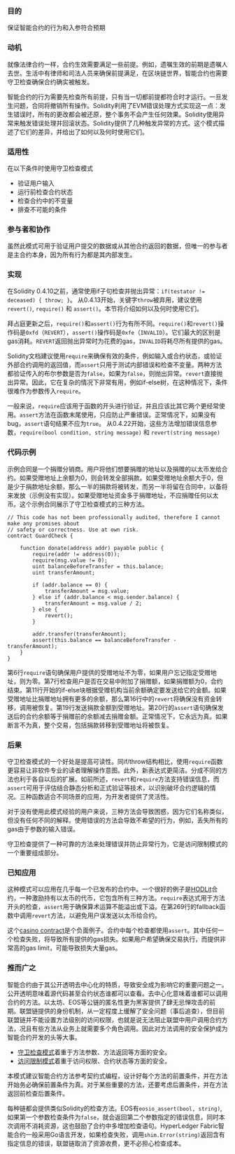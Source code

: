 ### 目的

保证智能合约的行为和入参符合预期

### 动机

就像法律合约一样，合约生效需要满足一些前提。例如，遗嘱生效的前期是遗嘱人去世。生活中有律师和司法人员来确保前提满足，在区块链世界，智能合约也需要守卫检查确保合约确实被触发。

智能合约的行为需要先检查所有前提，只有当一切都前提都符合时才运行。一旦发生问题，合同将撤销所有操作。Solidity利用了EVM错误处理方式实现这一点：发生错误时，所有的更改都会被还原，整个事务不会产生任何效果。Solidity使用异常来触发错误处理并回滚状态。Solidity提供了几种触发异常的方式。这个模式描述了它们的差异，并给出了如何以及何时使用它们。

### 适用性

在以下条件时使用守卫检查模式
- 验证用户输入
- 运行前检查合约状态
- 检查合约中的不变量
- 排查不可能的条件

### 参与者和协作

虽然此模式可用于验证用户提交的数据或从其他合约返回的数据，但唯一的参与者是主合约本身，因为所有行为都是其内部发生。

### 实现

在Solidity 0.4.10之前，通常使用if子句检查并抛出异常：```if(testator != deceased) { throw; }```。  从0.4.13开始，关键字```throw```被弃用，建议使用```revert()```, ```require()``` 和 ```assert()```。本节将介绍如何以及何时使用它们。

拜占庭更新之后，```require()```和```assert()```行为有所不同。```require()```和```revert()```操作码是```0xfd```（```REVERT```），```assert()```操作码是```0xfe```（```INVALID```）。它们最大的区别是gas消耗。```REVERT```返回抛出异常时为花费的gas，```INVALID```将耗尽所有提供的gas。

Solidity文档建议使用```require```来确保有效的条件，例如输入或合约状态，或验证外部合约调用的返回值，而```assert```只用于测试内部错误和检查不变量。两种方法都验证传入的布尔参数是否为```false```，如果为```false```，则抛出异常。```revert```直接抛出异常。因此，它在复杂的情况下非常有用，例如if-else树，在这种情况下，条件很难作为参数传入```require```。

一般来说，```require```应该用于函数的开头进行验证，并且应该比其它两个更经常使用。```assert```方法在函数末尾使用，只应防止严重错误。正常情况下，如果没有bug，```assert```语句结果不应为```true```。
从0.4.22开始，这些方法增加错误信息参数，```require(bool condition, string message)``` 和 ```revert(string message)```

### 代码示例

示例合同是一个捐赠分销商。用户将他们想要捐赠的地址以及捐赠的以太币发给合约。如果受赠地址上余额为0，则会转发全部捐款。如果受赠地址余额大于0，但是少于捐款地址余额，那么一半的捐款将被转发，而另一半将留在合同中，以备将来发放（示例没有实现）。如果受赠地址资金多于捐赠地址，不应捐赠任何以太币。这个示例合同展示了守卫检查模式的三种方法。

```
// This code has not been professionally audited, therefore I cannot make any promises about
// safety or correctness. Use at own risk.
contract GuardCheck {
    
    function donate(address addr) payable public {
        require(addr != address(0));
        require(msg.value != 0);
        uint balanceBeforeTransfer = this.balance;
        uint transferAmount;
        
        if (addr.balance == 0) {
            transferAmount = msg.value;
        } else if (addr.balance < msg.sender.balance) {
            transferAmount = msg.value / 2;
        } else {
            revert();
        }
        
        addr.transfer(transferAmount);
        assert(this.balance == balanceBeforeTransfer - transferAmount);      
    }
}
```

第6行```require```语句确保用户提供的受赠地址不为零，如果用户忘记指定受赠地址，则为零。第7行检查用户是否在交易中附加了捐赠额，如果捐赠额为0，合约结束。第11行开始的if-else块根据受赠机构当前余额确定要发送给它的金额。如果受赠地址比捐赠地址拥有更多的余额，那么第16行中的```revert```将确保没有资金转移，调用被恢复。第19行发送捐款金额到受赠地址。第20行的```assert```语句确保发送后的合约余额等于捐赠前的余额减去捐赠金额。正常情况下，它永远为真。如果断言不为真，整个交易，包括捐款转移到受赠地址将被恢复。

### 后果

守卫检查模式的一个好处是提高可读性。同if/throw结构相比，使用```require```函数更容易让非软件专业的读者理解操作意图。此外，新表达式更简洁。分成不同的方法也利于各自以后的扩展。如前所述，```revert```和```require```方法支持错误信息，而```assert```可用于评估结合静态分析和正式验证等技术，以识别破坏合约逻辑的情况。三种函数适合不同场景的应用，为开发者提供了灵活性。

对于没有使用此模式经验的用户来说，三种方法会导致困惑，因为它们名称类似，但没有任何不同的解释。使用错误的方法会导致不希望的行为，例如，丢失所有的gas由于参数的输入错误。

守卫检查提供了一种可靠的方法来处理错误并防止异常行为，它是访问限制模式的一个重要组成部分。

### 已知应用

这种模式可以应用在几乎每一个已发布的合约中。一个很好的例子是[HODLit](https://etherscan.io/address/0x24021d38DB53A938446eCB0a31B1267764d9d63D#code)合约，一种激励持有以太币的代币，它包含所有三种方法。```require```表达式用于方法开头的检查，```assert```用于确保算术运算不能溢出或下溢。在第269行的fallback函数中调用```revert```方法，以避免用户误发送以太币给合约。

这个[casino contract](https://github.com/merlox/casino-ethereum/blob/master/contracts/Casino.sol)是个负面例子。合约中每个检查都使用```assert```。其中任何一个检查失败，将导致所有提供的gas损失。如果用户希望确保交易执行，而提供非常高的gas limit，可能导致损失大量gas。

### 推而广之

智能合约由于其公开透明去中心化的特质，导致安全成为影响它的重要问题之一。公开透明意味着源代码甚至合约状态谁都可以查看。去中心化意味着谁都可以调用合约的方法。以太坊、EOS等公链的匿名性更为黑客提供了肆无忌惮攻击的前期。联盟链提供的身份机制，从一定程度上缓解了安全问题（事后追查），但目前联盟链并不能设置方法级别的访问权限，也就是说无法阻止联盟中用户调用合约方法，况且有些方法从业务上就需要多个角色调用。因此对方法调用的安全保护成为智能合约开发的头等大事。

- [守卫检查模式](https://github.com/57blocks/blockchain-articles/blob/master/docs/%E6%99%BA%E8%83%BD%E5%90%88%E7%BA%A6%E8%AE%BE%E8%AE%A1%E6%A8%A1%E5%BC%8F/%E6%99%BA%E8%83%BD%E5%90%88%E7%BA%A6%E8%AE%BE%E8%AE%A1%E6%A8%A1%E5%BC%8F%20-%20%E5%AE%88%E5%8D%AB%E6%A3%80%E6%9F%A5.md)着重于方法参数、方法返回等方面的安全。
- [访问限制模式](https://github.com/57blocks/blockchain-articles/blob/master/docs/%E6%99%BA%E8%83%BD%E5%90%88%E7%BA%A6%E8%AE%BE%E8%AE%A1%E6%A8%A1%E5%BC%8F/%E6%99%BA%E8%83%BD%E5%90%88%E7%BA%A6%E8%AE%BE%E8%AE%A1%E6%A8%A1%E5%BC%8F%20-%20%E8%AE%BF%E9%97%AE%E9%99%90%E5%88%B6.md)着重于访问权限、合约状态等方面的安全。

本模式建议智能合约方法参考契约式编程，设计好每个方法的前置条件，并在方法开始务必确保前置条件为真。对于某些重要的方法，还要考虑后置条件，并在方法返回前检查后置条件。

每种链都会提供类似Solidity的检查方法。EOS有```eosio_assert(bool, string)```, 如果第一个参数检查条件为```false```，就会返回第二个参数指定的错误信息，同时本次调用不消耗资源，这也鼓励了合约中多增加检查语句。HyperLedger Fabric智能合约一般采用Go语言开发，如果检查失败，调用```shim.Error(string)```返回含有指定信息的错误，联盟链取消了资源收费，更不必担心检查成本。



